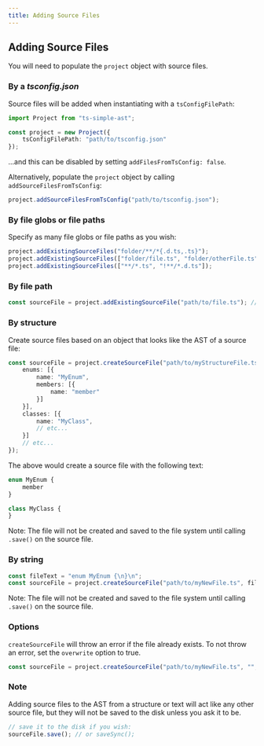 ```yaml
---
title: Adding Source Files
---
```


## Adding Source Files

You will need to populate the `project` object with source files.

### By a *tsconfig.json*

Source files will be added when instantiating with a `tsConfigFilePath`:

```ts
import Project from "ts-simple-ast";

const project = new Project({
    tsConfigFilePath: "path/to/tsconfig.json"
});
```

...and this can be disabled by setting `addFilesFromTsConfig: false`.

Alternatively, populate the `project` object by calling `addSourceFilesFromTsConfig`:

```ts
project.addSourceFilesFromTsConfig("path/to/tsconfig.json");
```

### By file globs or file paths

Specify as many file globs or file paths as you wish:

```ts
project.addExistingSourceFiles("folder/**/*{.d.ts,.ts}");
project.addExistingSourceFiles(["folder/file.ts", "folder/otherFile.ts"]);
project.addExistingSourceFiles(["**/*.ts", "!**/*.d.ts"]);
```

### By file path

```ts
const sourceFile = project.addExistingSourceFile("path/to/file.ts"); // or addSourceFileIfExists
```

### By structure

Create source files based on an object that looks like the AST of a source file:

```ts
const sourceFile = project.createSourceFile("path/to/myStructureFile.ts", {
    enums: [{
        name: "MyEnum",
        members: [{
            name: "member"
        }]
    }],
    classes: [{
        name: "MyClass",
        // etc...
    }]
    // etc...
});
```

The above would create a source file with the following text:

```ts
enum MyEnum {
    member
}

class MyClass {
}
```

Note: The file will not be created and saved to the file system until calling `.save()` on the source file.

### By string

```ts
const fileText = "enum MyEnum {\n}\n";
const sourceFile = project.createSourceFile("path/to/myNewFile.ts", fileText);
```

Note: The file will not be created and saved to the file system until calling `.save()` on the source file.

### Options

`createSourceFile` will throw an error if the file already exists.
To not throw an error, set the `overwrite` option to true.

```ts
const sourceFile = project.createSourceFile("path/to/myNewFile.ts", "", { overwrite: true });
```

### Note

Adding source files to the AST from a structure or text will act like any other source file, but they will not be saved to the disk unless you ask it to be.

```ts
// save it to the disk if you wish:
sourceFile.save(); // or saveSync();
```

